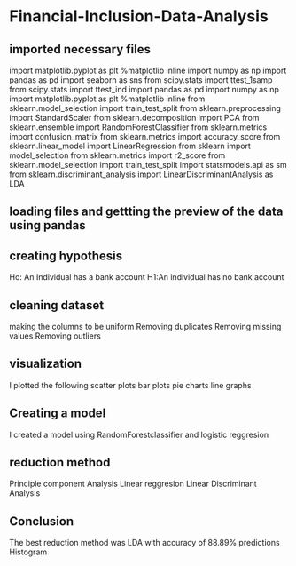 # Financial-Inclusion-Data-Analysis
## imported necessary files

import matplotlib.pyplot as plt
%matplotlib inline
import numpy as np
import pandas as pd
import seaborn as sns
from scipy.stats import ttest_1samp
from scipy.stats import ttest_ind
import pandas as pd
import numpy as np
import matplotlib.pyplot as plt
%matplotlib inline
from sklearn.model_selection import train_test_split
from sklearn.preprocessing import StandardScaler
from sklearn.decomposition import PCA
from sklearn.ensemble import RandomForestClassifier
from sklearn.metrics import confusion_matrix
from sklearn.metrics import accuracy_score
from sklearn.linear_model import LinearRegression
from sklearn import model_selection
from sklearn.metrics import r2_score
from sklearn.model_selection import train_test_split
import statsmodels.api as sm
from sklearn.discriminant_analysis import LinearDiscriminantAnalysis as LDA

## loading files and gettting the preview of the data using pandas

## creating hypothesis
Ho: An Individual has a bank account
H1:An individual has no bank account

## cleaning dataset
making the columns to be uniform
Removing duplicates
Removing missing values
Removing outliers

## visualization
I plotted the following
scatter plots
bar plots
pie charts
line graphs

## Creating a model
I created a model using RandomForestclassifier and logistic reggresion

## reduction method
Principle component Analysis
Linear reggresion
Linear Discriminant Analysis

## Conclusion 
The best reduction method was LDA with accuracy of 88.89% predictions
Histogram

